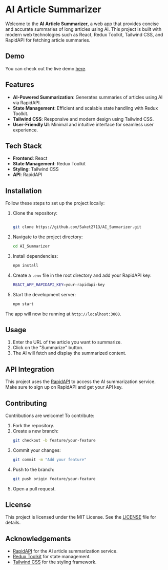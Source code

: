 # AI Article Summarizer

Welcome to the **AI Article Summarizer**, a web app that provides concise and accurate summaries of long articles using AI. This project is built with modern web technologies such as React, Redux Toolkit, Tailwind CSS, and RapidAPI for fetching article summaries.

## Demo

You can check out the live demo [here](https://effervescent-froyo-076df3.netlify.app).

## Features

- **AI-Powered Summarization**: Generates summaries of articles using AI via RapidAPI.
- **State Management**: Efficient and scalable state handling with Redux Toolkit.
- **Tailwind CSS**: Responsive and modern design using Tailwind CSS.
- **User-Friendly UI**: Minimal and intuitive interface for seamless user experience.

## Tech Stack

- **Frontend**: React
- **State Management**: Redux Toolkit
- **Styling**: Tailwind CSS
- **API**: RapidAPI

## Installation

Follow these steps to set up the project locally:

1. Clone the repository:
    ```bash

    git clone https://github.com/Saket2713/AI_Summarizer.git
    ```

2. Navigate to the project directory:
    ```bash
    cd AI_Summarizer
    ```

3. Install dependencies:
    ```bash
    npm install
    ```

4. Create a `.env` file in the root directory and add your RapidAPI key:
    ```bash
    REACT_APP_RAPIDAPI_KEY=your-rapidapi-key
    ```

5. Start the development server:
    ```bash
    npm start
    ```

The app will now be running at `http://localhost:3000`.

## Usage

1. Enter the URL of the article you want to summarize.
2. Click on the "Summarize" button.
3. The AI will fetch and display the summarized content.

## API Integration

This project uses the [RapidAPI](https://rapidapi.com/) to access the AI summarization service. Make sure to sign up on RapidAPI and get your API key.

## Contributing

Contributions are welcome! To contribute:

1. Fork the repository.
2. Create a new branch:
    ```bash
    git checkout -b feature/your-feature
    ```
3. Commit your changes:
    ```bash
    git commit -m "Add your feature"
    ```
4. Push to the branch:
    ```bash
    git push origin feature/your-feature
    ```
5. Open a pull request.

## License

This project is licensed under the MIT License. See the [LICENSE](LICENSE) file for details.

## Acknowledgements

- [RapidAPI](https://rapidapi.com/) for the AI article summarization service.
- [Redux Toolkit](https://redux-toolkit.js.org/) for state management.
- [Tailwind CSS](https://tailwindcss.com/) for the styling framework.

